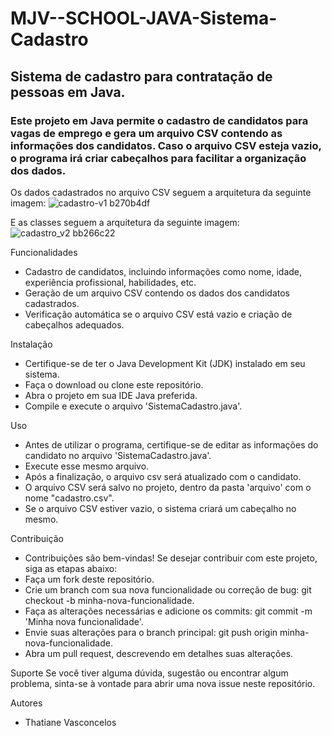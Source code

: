 # MJV--SCHOOL-JAVA-Sistema-Cadastro
## Sistema de cadastro para contratação de pessoas em Java.

### Este projeto em Java permite o cadastro de candidatos para vagas de emprego e gera um arquivo CSV contendo as informações dos candidatos. Caso o arquivo CSV esteja vazio, o programa irá criar cabeçalhos para facilitar a organização dos dados.

Os dados cadastrados no arquivo CSV seguem a arquitetura da seguinte imagem:
![cadastro-v1 b270b4df](https://github.com/vasconcelos3011/MJV--SCHOOL-JAVA-Jobby/assets/132306046/a69308e6-ef67-4326-baf0-71db8906b1dd)


E as classes seguem a arquitetura da seguinte imagem:
![cadastro_v2 bb266c22](https://github.com/vasconcelos3011/MJV--SCHOOL-JAVA-Jobby/assets/132306046/80ff0605-4a5b-42b2-8c8b-b14cba0d0323)

Funcionalidades
* Cadastro de candidatos, incluindo informações como nome, idade, experiência profissional, habilidades, etc.
* Geração de um arquivo CSV contendo os dados dos candidatos cadastrados.
* Verificação automática se o arquivo CSV está vazio e criação de cabeçalhos adequados.

Instalação
* Certifique-se de ter o Java Development Kit (JDK) instalado em seu sistema.
* Faça o download ou clone este repositório.
* Abra o projeto em sua IDE Java preferida.
* Compile e execute o arquivo 'SistemaCadastro.java'.

Uso
* Antes de utilizar o programa, certifique-se de editar as informações do candidato no arquivo 'SistemaCadastro.java'.
* Execute esse mesmo arquivo.
* Após a finalização, o arquivo csv será atualizado com o candidato.
* O arquivo CSV será salvo no projeto, dentro da pasta 'arquivo' com o nome "cadastro.csv".
* Se o arquivo CSV estiver vazio, o sistema criará um cabeçalho no mesmo.

Contribuição
* Contribuições são bem-vindas! Se desejar contribuir com este projeto, siga as etapas abaixo:
* Faça um fork deste repositório.
* Crie um branch com sua nova funcionalidade ou correção de bug: git checkout -b minha-nova-funcionalidade.
* Faça as alterações necessárias e adicione os commits: git commit -m 'Minha nova funcionalidade'.
* Envie suas alterações para o branch principal: git push origin minha-nova-funcionalidade.
* Abra um pull request, descrevendo em detalhes suas alterações.

Suporte
Se você tiver alguma dúvida, sugestão ou encontrar algum problema, sinta-se à vontade para abrir uma nova issue neste repositório.

Autores
* Thatiane Vasconcelos
